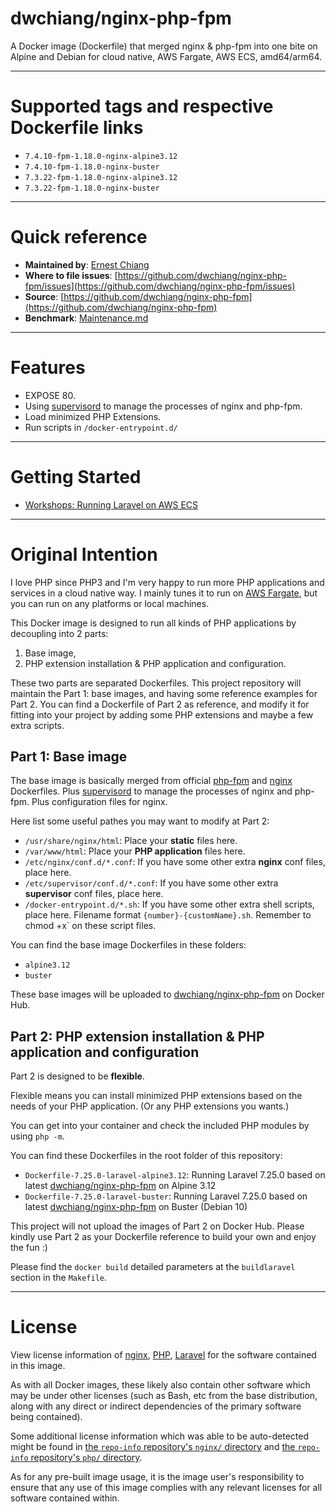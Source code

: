 # dwchiang/nginx-php-fpm

A Docker image (Dockerfile) that merged nginx & php-fpm into one bite on Alpine and Debian for cloud native, AWS Fargate, AWS ECS, amd64/arm64. 

---

# Supported tags and respective Dockerfile links

- `7.4.10-fpm-1.18.0-nginx-alpine3.12`
- `7.4.10-fpm-1.18.0-nginx-buster`
- `7.3.22-fpm-1.18.0-nginx-alpine3.12`
- `7.3.22-fpm-1.18.0-nginx-buster`

---

# Quick reference

- **Maintained by**: [Ernest Chiang](https://www.ernestchiang.com/)
- **Where to file issues**: [https://github.com/dwchiang/nginx-php-fpm/issues](https://github.com/dwchiang/nginx-php-fpm/issues)
- **Source**: [https://github.com/dwchiang/nginx-php-fpm](https://github.com/dwchiang/nginx-php-fpm)
- **Benchmark**: [Maintenance.md](https://github.com/dwchiang/nginx-php-fpm/blob/master/docs/Maintenance.md)

---

# Features

- EXPOSE 80.
- Using [supervisord](http://supervisord.org/) to manage the processes of nginx and php-fpm.
- Load minimized PHP Extensions.
- Run scripts in `/docker-entrypoint.d/`

---

# Getting Started

- [Workshops: Running Laravel on AWS ECS](https://github.com/dwchiang/laravel-on-aws-ecs-workshops)

---

# Original Intention

I love PHP since PHP3 and I'm very happy to run more PHP applications and services in a cloud native way. I mainly tunes it to run on [AWS Fargate](https://www.ernestchiang.com/en/notes/aws/ecs/), but you can run on any platforms or local machines.

This Docker image is designed to run all kinds of PHP applications by decoupling into 2 parts: 

1. Base image,
2. PHP extension installation & PHP application and configuration.

These two parts are separated Dockerfiles. This project repository will maintain the Part 1: base images, and having some reference examples for Part 2. You can find a Dockerfile of Part 2 as reference, and modify it for fitting into your project by adding some PHP extensions and maybe a few extra scripts.

## Part 1: Base image

The base image is basically merged from official [php-fpm](https://hub.docker.com/_/php) and [nginx](https://hub.docker.com/_/nginx) Dockerfiles. Plus [supervisord](http://supervisord.org/) to manage the processes of nginx and php-fpm. Plus configuration files for nginx.

Here list some useful pathes you may want to modify at Part 2:

- `/usr/share/nginx/html`: Place your **static** files here.
- `/var/www/html`: Place your **PHP application** files here.
- `/etc/nginx/conf.d/*.conf`: If you have some other extra **nginx** conf files, place here.
- `/etc/supervisor/conf.d/*.conf`: If you have some other extra **supervisor** conf files, place here.
- `/docker-entrypoint.d/*.sh`: If you have some other extra shell scripts, place here. Filename format `{number}-{customName}.sh`. Remember to` `chmod +x` on these script files.

You can find the base image Dockerfiles in these folders:

- `alpine3.12`
- `buster`

These base images will be uploaded to [dwchiang/nginx-php-fpm](https://hub.docker.com/repository/docker/dwchiang/nginx-php-fpm) on Docker Hub.

## Part 2: PHP extension installation & PHP application and configuration

Part 2 is designed to be **flexible**. 

Flexible means you can install minimized PHP extensions based on the needs of your PHP application. (Or any PHP extensions you wants.)

You can get into your container and check the included PHP modules by using `php -m`.

You can find these Dockerfiles in the root folder of this repository:

- `Dockerfile-7.25.0-laravel-alpine3.12`: Running Laravel 7.25.0 based on latest [dwchiang/nginx-php-fpm](https://hub.docker.com/repository/docker/dwchiang/nginx-php-fpm) on Alpine 3.12
- `Dockerfile-7.25.0-laravel-buster`: Running Laravel 7.25.0 based on latest [dwchiang/nginx-php-fpm](https://hub.docker.com/repository/docker/dwchiang/nginx-php-fpm) on Buster (Debian 10)

This project will not upload the images of Part 2 on Docker Hub. Please kindly use Part 2 as your Dockerfile reference to build your own and enjoy the fun :)

Please find the `docker build` detailed parameters at the `buildlaravel` section in the `Makefile`.

---

# License

View license information of [nginx](http://nginx.org/LICENSE), [PHP](http://php.net/license/), [Laravel](https://github.com/laravel/laravel) for the software contained in this image.

As with all Docker images, these likely also contain other software which may be under other licenses (such as Bash, etc from the base distribution, along with any direct or indirect dependencies of the primary software being contained).

Some additional license information which was able to be auto-detected might be found in [the `repo-info` repository's `nginx/` directory](https://github.com/docker-library/repo-info/tree/master/repos/nginx) and [the `repo-info` repository's `php/` directory](https://github.com/docker-library/repo-info/tree/master/repos/php).

As for any pre-built image usage, it is the image user's responsibility to ensure that any use of this image complies with any relevant licenses for all software contained within.